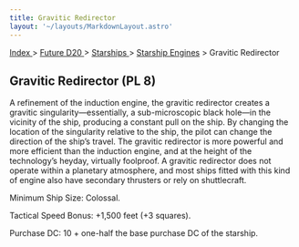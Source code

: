 ```yaml
---
title: Gravitic Redirector
layout: '~/layouts/MarkdownLayout.astro'
---
```


[ Index ](/) > [ Future D20 ](/future.d20.srd) > [ Starships ](/future.d20.srd/starships) > [ Starship Engines](/future.d20.srd/starships/starship.engines) > Gravitic Redirector

##  Gravitic Redirector (PL 8)

A refinement of the induction engine, the gravitic redirector creates a
gravitic singularity—essentially, a sub-microscopic black hole—in the vicinity
of the ship, producing a constant pull on the ship. By changing the location
of the singularity relative to the ship, the pilot can change the direction of
the ship’s travel. The gravitic redirector is more powerful and more efficient
than the induction engine, and at the height of the technology’s heyday,
virtually foolproof. A gravitic redirector does not operate within a planetary
atmosphere, and most ships fitted with this kind of engine also have secondary
thrusters or rely on shuttlecraft.

Minimum Ship Size: Colossal.

Tactical Speed Bonus: +1,500 feet (+3 squares).

Purchase DC: 10 + one-half the base purchase DC of the starship.

